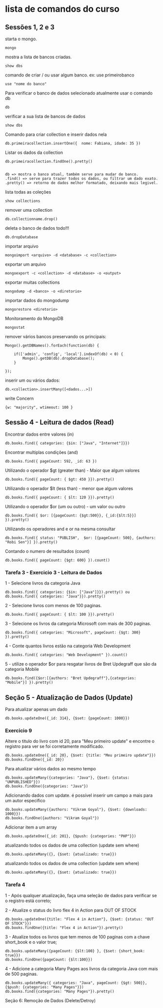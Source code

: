 # lista de comandos do curso

## Sessões 1, 2 e 3

starta o mongo.

```
mongo
```
mostra a lista de bancos criadas.

```
show dbs
```

comando de criar / ou usar algum banco. ex: use primeirobanco

```
use "nome do banco"
```

Para verificar o banco de dados selecionado atualmente usar o comando db
```
db
```

 verificar a sua lista de bancos de dados
```
show dbs
```

Comando para criar collection e inserir dados nela
```
db.primeiracollection.insertOne({  nome: Fabiana, idade: 35 })
```

Listar os dados da collection
```
db.primeiracollection.findOne().pretty()


db => mostra o banco atual, também serve para mudar de banco.
.find() => serve para trazer todos os dados, ou filtrar um dado exato.
.pretty() => retorno de dados melhor formatado, deixando mais legivel.
```

lista todas as coleções
```
show collections
```

remover uma collection
```
db.collectionname.drop()
```

deleta o banco de dados todo!!!
```
db.dropDatabase
```

importar arquivo
```
mongoimport <arquivo> -d <database> -c <collection>
```

exportar um arquivo
```
mongoexport -c <collection> -d <database> -o <output>
```

exportar muitas collections
```
mongodump -d <banco> -o <diretorio>
```

importar dados do mongodump
```
mongorestore <diretorio>
```

Monitoramento do MongoDB
```
mongostat
```


remover vários bancos preservando os principais:
```
Mongo().getDBNames().forEach(function(db) {

	if(['admin', 'config', 'local'].indexOf(db) < 0) {
		Mongo().getDB(db).dropDatabase();
	}

});
```

inserir um ou vários dados:
```
db.<collection>.insertMany([<dados...>])
```

write Concern
```
{w: "majority", wtimeout: 100 }
```


## Sessão 4 - Leitura de dados (Read)

Encontrar dados entre valores (in)
```
db.books.find({ categories: {$in: ["Java", "Internet"]}})
```

Encontrar multiplas condições (and)
```
db.books.find({ pageCount: 592, _id: 63 })
```

Utilizando o operador $gt (greater than) - Maior que algum valores
```
db.books.find({ pageCount: { $gt: 450 }}).pretty()
```

Utilizando o operador $lt (less than) - menor que algum valores
```
db.books.find({ pageCount: { $lt: 120 }}).pretty()
```

Utilizando o operador $or (um ou outro) - um valor ou outro
```
db.books.find({ $or: [{pageCount: {$gt:500}}, {_id:{$lt:5}}] }).pretty()
```

Utilizando os operadores and e or na mesma consultar
```
db.books.find({ status: "PUBLISH",  $or: [{pageCount: 500}, {authors: "Robi Sen"}] }).pretty()
```

Contando o numero de resultados (count)
```
db.books.find({ pageCount: {$gt: 600} }).count()
```

### Tarefa 3 - Exercicio 3 - Leitura de Dados
1 - Selecione livros da categoria Java
```
db.books.find({ categories: {$in: ["Java"]}}).pretty() ou db.books.find({ categories: "Java"}}).pretty()
```

2 - Selecione livros com menos de 100 paginas.
```
db.books.find({ pageCount: { $lt: 100 }}).pretty()
```

3 - Selecione os livros da categoria Microsoft com mais de 300 paginas.
```
db.books.find({ categories: "Microsoft", pageCount: {$gt: 300} }).pretty()
```

4 - Conte quantos livros estão na categoria Web Development
```
db.books.find({ categories: "Web Development" }).count()
```

5 - utilize o operador $or para resgatar livros de Bret Updegraff que são da categoria Mobile
```
db.books.find({$or:[{authors: "Bret Updegraff"},{categories: "Mobile"}] }).pretty()
```


## Seção 5 - Atualização de Dados (Update)

Para atualizar apenas um dado
```
db.books.updateOne({_id: 314}, {$set: {pageCount: 1000}})
```

### Exercicio 9

Altere o titulo do livro com id 20, para "Meu primeiro update" e encontre o registro para ver se foi corretamente modificado.
```
db.books.updateOne({_id: 20}, {$set: {title: "Meu primeiro update"}})
db.books.findOne({_id: 20})
```

Para atualizar vários dados ao mesmo tempo
```
db.books.updateMany({categories: "Java"}, {$set: {status: "UNPUBLISHED"}})
db.books.findOne({categories: "Java"})
```

Adicionando dados com update. é possível inserir um campo a mais para um autor especifico
```
db.books.updateMany({authors: "Vikram Goyal"}, {$set: {downloads: 1000}})
db.books.findOne({authors: "Vikram Goyal"})
```

Adicionar item a um array
```
db.books.updateOne({_id: 201}, {$push: {categories: "PHP"}})
```

atualizando todos os dados de uma collection (update sem where)
```
db.books.updateMany({}, {$set: {atualizado: true}})
```

atualizando todos os dados de uma collection (update sem where)
```
db.books.updateMany({}, {$set: {atualizado: true}})
```

### Tarefa 4
1 - Após qualquer atualização, faça uma seleção de dados para verificar se o registro está correto;

2 - Atualize o status do livro flex 4 in Action para OUT OF STOCK
```
db.books.updateOne({title: "Flex 4 in Action"}, {$set: {status: "OUT OF STOCK"}})
db.books.findOne({title: "Flex 4 in Action"}).pretty()
```

3 - Atualize todos os livros que tem menos de 100 paginas com a chave short_book e o valor true;
```
db.books.updateMany({pageCount: {$lt:100} }, {$set: {short_book: true}})
db.books.findOne({pageCount: {$lt:100}})
```

4 - Adicione a categoria Many Pages aos livros da categoria Java com mais de 500 paginas.
```
db.books.updateMany({ categories: "Java", pageCount: {$gt: 500}}, {$push: {categories: "Many Pages"}})
db.books.find({categories: "Many Pages"}).pretty()
```

Seção 6: Remoção de Dados (Delete/Detroy)